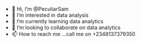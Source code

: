 - 👋 Hi, I’m @PeculiarSam
- 👀 I’m interested in data analysis 
- 🌱 I’m currently learning data analytics 
- 💞️ I’m looking to collaborate on data analytics 
- 📫 How to reach me ...call me on +2348137379350

<!---
PeculiarSam/PeculiarSam is a ✨ special ✨ repository because its `README.md` (this file) appears on your GitHub profile.
You can click the Preview link to take a look at your changes.
--->
